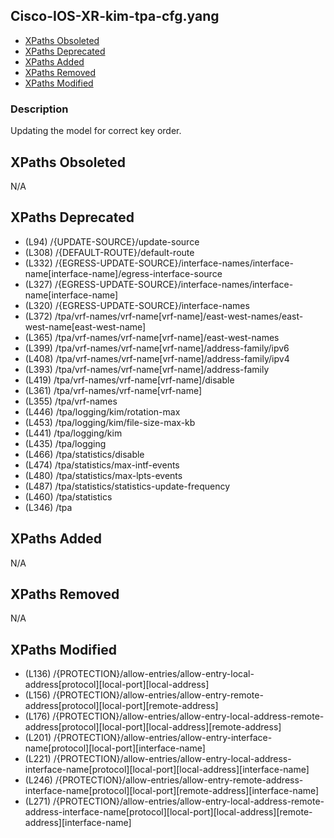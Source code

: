 ## Cisco-IOS-XR-kim-tpa-cfg.yang

- [XPaths Obsoleted](#xpaths-obsoleted)
- [XPaths Deprecated](#xpaths-deprecated)
- [XPaths Added](#xpaths-added)
- [XPaths Removed](#xpaths-removed)
- [XPaths Modified](#xpaths-modified)

### Description

Updating the model for correct key order.

## XPaths Obsoleted

N/A

## XPaths Deprecated

- (L94)	/{UPDATE-SOURCE}/update-source
- (L308)	/{DEFAULT-ROUTE}/default-route
- (L332)	/{EGRESS-UPDATE-SOURCE}/interface-names/interface-name[interface-name]/egress-interface-source
- (L327)	/{EGRESS-UPDATE-SOURCE}/interface-names/interface-name[interface-name]
- (L320)	/{EGRESS-UPDATE-SOURCE}/interface-names
- (L372)	/tpa/vrf-names/vrf-name[vrf-name]/east-west-names/east-west-name[east-west-name]
- (L365)	/tpa/vrf-names/vrf-name[vrf-name]/east-west-names
- (L399)	/tpa/vrf-names/vrf-name[vrf-name]/address-family/ipv6
- (L408)	/tpa/vrf-names/vrf-name[vrf-name]/address-family/ipv4
- (L393)	/tpa/vrf-names/vrf-name[vrf-name]/address-family
- (L419)	/tpa/vrf-names/vrf-name[vrf-name]/disable
- (L361)	/tpa/vrf-names/vrf-name[vrf-name]
- (L355)	/tpa/vrf-names
- (L446)	/tpa/logging/kim/rotation-max
- (L453)	/tpa/logging/kim/file-size-max-kb
- (L441)	/tpa/logging/kim
- (L435)	/tpa/logging
- (L466)	/tpa/statistics/disable
- (L474)	/tpa/statistics/max-intf-events
- (L480)	/tpa/statistics/max-lpts-events
- (L487)	/tpa/statistics/statistics-update-frequency
- (L460)	/tpa/statistics
- (L346)	/tpa

## XPaths Added

N/A

## XPaths Removed

N/A

## XPaths Modified

- (L136)	/{PROTECTION}/allow-entries/allow-entry-local-address[protocol][local-port][local-address]
- (L156)	/{PROTECTION}/allow-entries/allow-entry-remote-address[protocol][local-port][remote-address]
- (L176)	/{PROTECTION}/allow-entries/allow-entry-local-address-remote-address[protocol][local-port][local-address][remote-address]
- (L201)	/{PROTECTION}/allow-entries/allow-entry-interface-name[protocol][local-port][interface-name]
- (L221)	/{PROTECTION}/allow-entries/allow-entry-local-address-interface-name[protocol][local-port][local-address][interface-name]
- (L246)	/{PROTECTION}/allow-entries/allow-entry-remote-address-interface-name[protocol][local-port][remote-address][interface-name]
- (L271)	/{PROTECTION}/allow-entries/allow-entry-local-address-remote-address-interface-name[protocol][local-port][local-address][remote-address][interface-name]


